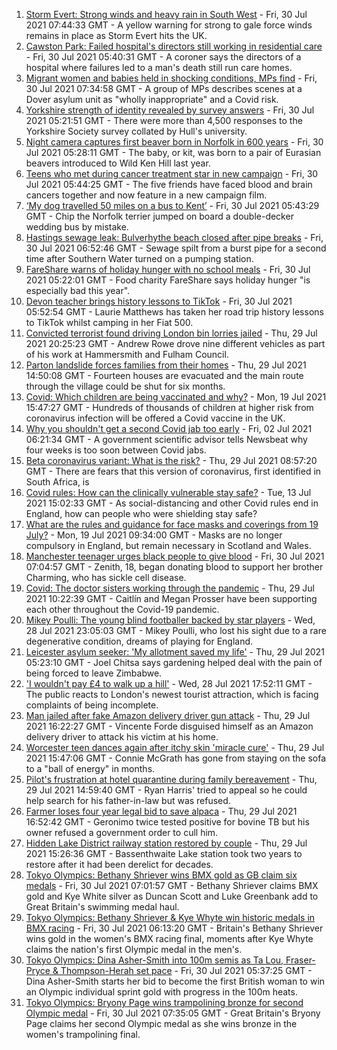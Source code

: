 1. [Storm Evert: Strong winds and heavy rain in South West](https://www.bbc.co.uk/news/uk-england-cornwall-58022839) - Fri, 30 Jul 2021 07:44:33 GMT - A yellow warning for strong to gale force winds remains in place as Storm Evert hits the UK.
2. [Cawston Park: Failed hospital's directors still working in residential care](https://www.bbc.co.uk/news/uk-england-norfolk-57944572) - Fri, 30 Jul 2021 05:40:31 GMT - A coroner says the directors of a hospital where failures led to a man's death still run care homes.
3. [Migrant women and babies held in shocking conditions, MPs find](https://www.bbc.co.uk/news/uk-58019981) - Fri, 30 Jul 2021 07:34:58 GMT - A group of MPs describes scenes at a Dover asylum unit as "wholly inappropriate" and a Covid risk.
4. [Yorkshire strength of identity revealed by survey answers](https://www.bbc.co.uk/news/uk-england-humber-57998638) - Fri, 30 Jul 2021 05:21:51 GMT - There were more than 4,500 responses to the Yorkshire Society survey collated by Hull's university.
5. [Night camera captures first beaver born in Norfolk in 600 years](https://www.bbc.co.uk/news/uk-england-norfolk-58011639) - Fri, 30 Jul 2021 05:28:11 GMT - The baby, or kit, was born to a pair of Eurasian beavers introduced to Wild Ken Hill last year.
6. [Teens who met during cancer treatment star in new campaign](https://www.bbc.co.uk/news/uk-england-birmingham-58015307) - Fri, 30 Jul 2021 05:44:25 GMT - The five friends have faced blood and brain cancers together and now feature in a new campaign film.
7. [‘My dog travelled 50 miles on a bus to Kent’](https://www.bbc.co.uk/news/uk-england-london-58013312) - Fri, 30 Jul 2021 05:43:29 GMT - Chip the Norfolk terrier jumped on board a double-decker wedding bus by mistake.
8. [Hastings sewage leak: Bulverhythe beach closed after pipe breaks](https://www.bbc.co.uk/news/uk-england-sussex-58023211) - Fri, 30 Jul 2021 06:52:46 GMT - Sewage spilt from a burst pipe for a second time after Southern Water turned on a pumping station.
9. [FareShare warns of holiday hunger with no school meals](https://www.bbc.co.uk/news/uk-england-bristol-57925896) - Fri, 30 Jul 2021 05:22:01 GMT - Food charity FareShare says holiday hunger "is especially bad this year".
10. [Devon teacher brings history lessons to TikTok](https://www.bbc.co.uk/news/uk-england-devon-58015327) - Fri, 30 Jul 2021 05:52:54 GMT - Laurie Matthews has taken her road trip history lessons to TikTok whilst camping in her Fiat 500.
11. [Convicted terrorist found driving London bin lorries jailed](https://www.bbc.co.uk/news/uk-england-london-58017388) - Thu, 29 Jul 2021 20:25:23 GMT - Andrew Rowe drove nine different vehicles as part of his work at Hammersmith and Fulham Council.
12. [Parton landslide forces families from their homes](https://www.bbc.co.uk/news/uk-england-cumbria-58011466) - Thu, 29 Jul 2021 14:50:08 GMT - Fourteen houses are evacuated and the main route through the village could be shut for six months.
13. [Covid: Which children are being vaccinated and why?](https://www.bbc.co.uk/news/health-57888429) - Mon, 19 Jul 2021 15:47:27 GMT - Hundreds of thousands of children at higher risk from coronavirus infection will be offered a Covid vaccine in the UK.
14. [Why you shouldn't get a second Covid jab too early](https://www.bbc.co.uk/news/newsbeat-57682233) - Fri, 02 Jul 2021 06:21:34 GMT - A government scientific advisor tells Newsbeat why four weeks is too soon between Covid jabs.
15. [Beta coronavirus variant: What is the risk?](https://www.bbc.co.uk/news/health-55534727) - Thu, 29 Jul 2021 08:57:20 GMT - There are fears that this version of coronavirus, first identified in South Africa, is
16. [Covid rules: How can the clinically vulnerable stay safe?](https://www.bbc.co.uk/news/health-51997151) - Tue, 13 Jul 2021 15:02:33 GMT - As social-distancing and other Covid rules end in England, how can people who were shielding stay safe?
17. [What are the rules and guidance for face masks and coverings from 19 July?](https://www.bbc.co.uk/news/health-51205344) - Mon, 19 Jul 2021 09:34:00 GMT - Masks are no longer compulsory in England, but remain necessary in Scotland and Wales.
18. [Manchester teenager urges black people to give blood](https://www.bbc.co.uk/news/uk-england-manchester-58014249) - Fri, 30 Jul 2021 07:04:57 GMT - Zenith, 18, began donating blood to support her brother Charming, who has sickle cell disease.
19. [Covid: The doctor sisters working through the pandemic](https://www.bbc.co.uk/news/uk-england-devon-58011779) - Thu, 29 Jul 2021 10:22:39 GMT - Caitlín and Megan Prosser have been supporting each other throughout the Covid-19 pandemic.
20. [Mikey Poulli: The young blind footballer backed by star players](https://www.bbc.co.uk/news/uk-england-london-57987451) - Wed, 28 Jul 2021 23:05:03 GMT - Mikey Poulli, who lost his sight due to a rare degenerative condition, dreams of playing for England.
21. [Leicester asylum seeker: 'My allotment saved my life'](https://www.bbc.co.uk/news/uk-england-leicestershire-57931064) - Thu, 29 Jul 2021 05:23:10 GMT - Joel Chitsa says gardening helped deal with the pain of being forced to leave Zimbabwe.
22. ['I wouldn't pay £4 to walk up a hill'](https://www.bbc.co.uk/news/uk-england-london-58001770) - Wed, 28 Jul 2021 17:52:11 GMT - The public reacts to London's newest tourist attraction, which is facing complaints of being incomplete.
23. [Man jailed after fake Amazon delivery driver gun attack](https://www.bbc.co.uk/news/uk-england-london-58017379) - Thu, 29 Jul 2021 16:22:27 GMT - Vincente Forde disguised himself as an Amazon delivery driver to attack his victim at his home.
24. [Worcester teen dances again after itchy skin 'miracle cure'](https://www.bbc.co.uk/news/uk-england-hereford-worcester-58016969) - Thu, 29 Jul 2021 15:47:06 GMT - Connie McGrath has gone from staying on the sofa to a "ball of energy" in months.
25. [Pilot's frustration at hotel quarantine during family bereavement](https://www.bbc.co.uk/news/uk-england-58011922) - Thu, 29 Jul 2021 14:59:40 GMT - Ryan Harris' tried to appeal so he could help search for his father-in-law but was refused.
26. [Farmer loses four year legal bid to save alpaca](https://www.bbc.co.uk/news/uk-england-gloucestershire-57997877) - Thu, 29 Jul 2021 16:52:42 GMT - Geronimo twice tested positive for bovine TB but his owner refused a government order to cull him.
27. [Hidden Lake District railway station restored by couple](https://www.bbc.co.uk/news/uk-england-cumbria-58014752) - Thu, 29 Jul 2021 15:26:36 GMT - Bassenthwaite Lake station took two years to restore after it had been derelict for decades.
28. [Tokyo Olympics: Bethany Shriever wins BMX gold as GB claim six medals](https://www.bbc.co.uk/sport/olympics/58022228) - Fri, 30 Jul 2021 07:01:57 GMT - Bethany Shriever claims BMX gold and Kye White silver as Duncan Scott and Luke Greenbank add to Great Britain's swimming medal haul.
29. [Tokyo Olympics: Bethany Shriever & Kye Whyte win historic medals in BMX racing](https://www.bbc.co.uk/sport/olympics/58022309) - Fri, 30 Jul 2021 06:13:20 GMT - Britain's Bethany Shriever wins gold in the women's BMX racing final, moments after Kye Whyte claims the nation's first Olympic medal in the men's.
30. [Tokyo Olympics: Dina Asher-Smith into 100m semis as Ta Lou, Fraser-Pryce & Thompson-Herah set pace](https://www.bbc.co.uk/sport/olympics/58021977) - Fri, 30 Jul 2021 05:37:25 GMT - Dina Asher-Smith starts her bid to become the first British woman to win an Olympic individual sprint gold with progress in the 100m heats.
31. [Tokyo Olympics: Bryony Page wins trampolining bronze for second Olympic medal](https://www.bbc.co.uk/sport/olympics/58023501) - Fri, 30 Jul 2021 07:35:05 GMT - Great Britain's Bryony Page claims her second Olympic medal as she wins bronze in the women's trampolining final.
